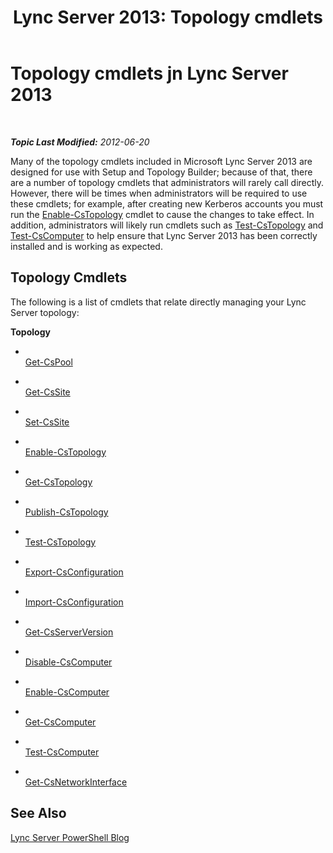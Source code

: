 ﻿---
title: 'Lync Server 2013: Topology cmdlets'
TOCTitle: Topology cmdlets
ms:assetid: 3ed739a7-d58d-475d-8240-fa8d2c6dc7e3
ms:mtpsurl: https://technet.microsoft.com/en-us/library/Gg415648(v=OCS.15)
ms:contentKeyID: 48183942
ms.date: 07/23/2014
mtps_version: v=OCS.15
---

<div data-xmlns="http://www.w3.org/1999/xhtml">

<div class="topic" data-xmlns="http://www.w3.org/1999/xhtml" data-msxsl="urn:schemas-microsoft-com:xslt" data-cs="http://msdn.microsoft.com/en-us/">

<div data-asp="http://msdn2.microsoft.com/asp">

# Topology cmdlets jn Lync Server 2013

</div>

<div id="mainSection">

<div id="mainBody">

<span> </span>

_**Topic Last Modified:** 2012-06-20_

Many of the topology cmdlets included in Microsoft Lync Server 2013 are designed for use with Setup and Topology Builder; because of that, there are a number of topology cmdlets that administrators will rarely call directly. However, there will be times when administrators will be required to use these cmdlets; for example, after creating new Kerberos accounts you must run the [Enable-CsTopology](https://technet.microsoft.com/en-us/library/Gg398398(v=OCS.15)) cmdlet to cause the changes to take effect. In addition, administrators will likely run cmdlets such as [Test-CsTopology](test-cstopology.md) and [Test-CsComputer](test-cscomputer.md) to help ensure that Lync Server 2013 has been correctly installed and is working as expected.

<div>

## Topology Cmdlets

The following is a list of cmdlets that relate directly managing your Lync Server topology:

**Topology**

  - <span></span>  
    [Get-CsPool](get-cspool.md)

<!-- end list -->

  - <span></span>  
    [Get-CsSite](get-cssite.md)

  - <span></span>  
    [Set-CsSite](set-cssite.md)

<!-- end list -->

  - <span></span>  
    [Enable-CsTopology](https://technet.microsoft.com/en-us/library/Gg398398(v=OCS.15))

  - <span></span>  
    [Get-CsTopology](get-cstopology.md)

  - <span></span>  
    [Publish-CsTopology](publish-cstopology.md)

  - <span></span>  
    [Test-CsTopology](test-cstopology.md)

<!-- end list -->

  - <span></span>  
    [Export-CsConfiguration](https://technet.microsoft.com/en-us/library/Gg398627(v=OCS.15))

  - <span></span>  
    [Import-CsConfiguration](import-csconfiguration.md)

<!-- end list -->

  - <span></span>  
    [Get-CsServerVersion](get-csserverversion.md)

<!-- end list -->

  - <span></span>  
    [Disable-CsComputer](https://technet.microsoft.com/en-us/library/Gg399023(v=OCS.15))

  - <span></span>  
    [Enable-CsComputer](https://technet.microsoft.com/en-us/library/Gg412815(v=OCS.15))

  - <span></span>  
    [Get-CsComputer](https://technet.microsoft.com/en-us/library/Gg425959(v=OCS.15))

  - <span></span>  
    [Test-CsComputer](test-cscomputer.md)

<!-- end list -->

  - <span></span>  
    [Get-CsNetworkInterface](https://technet.microsoft.com/en-us/library/Gg398121(v=OCS.15))

</div>

<div>

## See Also


[Lync Server PowerShell Blog](http://go.microsoft.com/fwlink/p/?linkid=203150)  
  

</div>

</div>

<span> </span>

</div>

</div>

</div>

